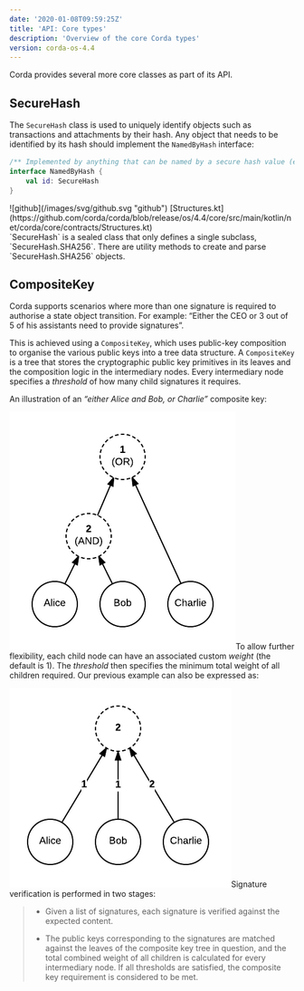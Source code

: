 ```yaml
---
date: '2020-01-08T09:59:25Z'
title: 'API: Core types'
description: 'Overview of the core Corda types'
version: corda-os-4.4
---
```





Corda provides several more core classes as part of its API.


## SecureHash

The `SecureHash` class is used to uniquely identify objects such as transactions and attachments by their hash.
                Any object that needs to be identified by its hash should implement the `NamedByHash` interface:

<div><Tabs value={value} aria-label="code tabs"><Tab label="kotlin" /></Tabs>
<TabPanel value={value} index={0}>

```kotlin
/** Implemented by anything that can be named by a secure hash value (e.g. transactions, attachments). */
interface NamedByHash {
    val id: SecureHash
}

```

</TabPanel>
![github](/images/svg/github.svg "github") [Structures.kt](https://github.com/corda/corda/blob/release/os/4.4/core/src/main/kotlin/net/corda/core/contracts/Structures.kt)


</div>
`SecureHash` is a sealed class that only defines a single subclass, `SecureHash.SHA256`. There are utility methods
                to create and parse `SecureHash.SHA256` objects.


## CompositeKey

Corda supports scenarios where more than one signature is required to authorise a state object transition. For example:
                “Either the CEO or 3 out of 5 of his assistants need to provide signatures”.

This is achieved using a `CompositeKey`, which uses public-key composition to organise the various public keys into a
                tree data structure. A `CompositeKey` is a tree that stores the cryptographic public key primitives in its leaves and
                the composition logic in the intermediary nodes. Every intermediary node specifies a *threshold* of how many child
                signatures it requires.

An illustration of an *“either Alice and Bob, or Charlie”* composite key:

![composite key](resources/composite-key.png "composite key")To allow further flexibility, each child node can have an associated custom *weight* (the default is 1). The *threshold*
                then specifies the minimum total weight of all children required. Our previous example can also be expressed as:

![composite key 2](resources/composite-key-2.png "composite key 2")Signature verification is performed in two stages:

> 
> 
> * Given a list of signatures, each signature is verified against the expected content.
> 
> 
> * The public keys corresponding to the signatures are matched against the leaves of the composite key tree in question,
>                             and the total combined weight of all children is calculated for every intermediary node. If all thresholds are satisfied,
>                             the composite key requirement is considered to be met.
> 
> 

